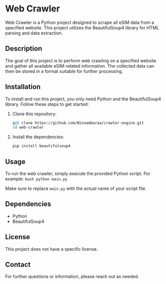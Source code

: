 # Web Crawler

Web Crawler is a Python project designed to scrape all eSIM data from a specified website. This project utilizes the BeautifulSoup4 library for HTML parsing and data extraction.

## Description

The goal of this project is to perform web crawling on a specified website and gather all available eSIM-related information. The collected data can then be stored in a format suitable for further processing.

## Installation

To install and run this project, you only need Python and the BeautifulSoup4 library. Follow these steps to get started:

1. Clone this repository:
    ```bash
    git clone https://github.com/Ninoambaraa/crawler-engine.git
    cd web-crawler
    ```

2. Install the dependencies:
    ```bash
    pip install beautifulsoup4
    ```

## Usage

To run the web crawler, simply execute the provided Python script. For example:
    ```bash
    python main.py
    ```

Make sure to replace `main.py` with the actual name of your script file.

## Dependencies

- Python
- BeautifulSoup4

## License

This project does not have a specific license.

## Contact

For further questions or information, please reach out as needed.
